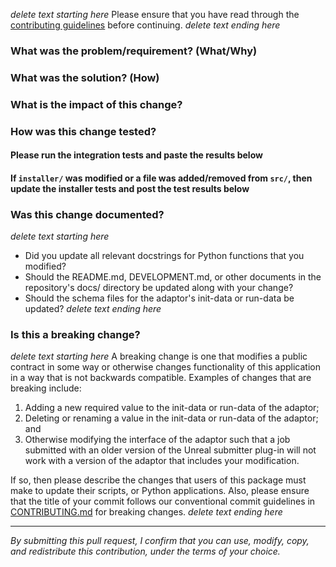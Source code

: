 *delete text starting here*
Please ensure that you have read through the [contributing guidelines](https://github.com/aws-deadline/deadline-cloud-for-vred/blob/mainline/CONTRIBUTING.md#contributing-via-pull-requests) before continuing.
*delete text ending here*

### What was the problem/requirement? (What/Why)

### What was the solution? (How)

### What is the impact of this change?

### How was this change tested?

#### Please run the integration tests and paste the results below

#### If `installer/` was modified or a file was added/removed from `src/`, then update the installer tests and post the test results below

### Was this change documented?

*delete text starting here*
- Did you update all relevant docstrings for Python functions that you modified?
- Should the README.md, DEVELOPMENT.md, or other documents in the repository's docs/ directory be updated along with your change?
- Should the schema files for the adaptor's init-data or run-data be updated?
*delete text ending here*

### Is this a breaking change?

*delete text starting here*
A breaking change is one that modifies a public contract in some way or otherwise changes functionality of this application in a way
that is not backwards compatible. Examples of changes that are breaking include:

1. Adding a new required value to the init-data or run-data of the adaptor;
2. Deleting or renaming a value in the init-data or run-data of the adaptor; and
3. Otherwise modifying the interface of the adaptor such that a job submitted with an older version of the Unreal submitter plug-in
   will not work with a version of the adaptor that includes your modification.

If so, then please describe the changes that users of this package must make to update their scripts, or Python applications. Also,
please ensure that the title of your commit follows our conventional commit guidelines in
[CONTRIBUTING.md](https://github.com/aws-deadline/deadline-cloud-for-unreal-engine/blob/mainline/CONTRIBUTING.md#conventional-commits) for breaking changes.
*delete text ending here*

----

*By submitting this pull request, I confirm that you can use, modify, copy, and redistribute this contribution, under the terms of your choice.*
